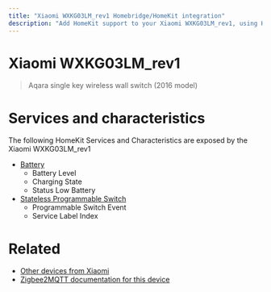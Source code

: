 ```yaml
---
title: "Xiaomi WXKG03LM_rev1 Homebridge/HomeKit integration"
description: "Add HomeKit support to your Xiaomi WXKG03LM_rev1, using Homebridge, Zigbee2MQTT and homebridge-z2m."
---
```

<!---
This file has been GENERATED using src/docgen/docgen.ts
DO NOT EDIT THIS FILE MANUALLY!
-->
# Xiaomi WXKG03LM_rev1
> Aqara single key wireless wall switch (2016 model)


# Services and characteristics
The following HomeKit Services and Characteristics are exposed by
the Xiaomi WXKG03LM_rev1

* [Battery](../../battery.md)
  * Battery Level
  * Charging State
  * Status Low Battery
* [Stateless Programmable Switch](../../action.md)
  * Programmable Switch Event
  * Service Label Index


# Related
* [Other devices from Xiaomi](../index.md#xiaomi)
* [Zigbee2MQTT documentation for this device](https://www.zigbee2mqtt.io/devices/WXKG03LM_rev1.html)